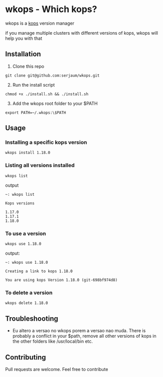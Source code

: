 # wkops - Which kops?

wkops is a [kops](https://github.com/kubernetes/kops) version manager

if you manage multiple clusters with different versions of kops, wkops will help you with that

## Installation

1. Clone this repo

```
git clone git@github.com:serjaum/wkops.git
```

2. Run the install script

```
chmod +x ./install.sh && ./install.sh
```

3. Add the wkops root folder to your $PATH

```
export PATH=~/.wkops:\$PATH
```

## Usage

### Installing a specific kops version


```
wkops install 1.18.0
```

### Listing all versions installed

```
wkops list
```

output

```
~: wkops list

Kops versions

1.17.0
1.17.1
1.18.0
```

### To use a version

```
wkops use 1.18.0
```

output:

```
~: wkops use 1.18.0

Creating a link to kops 1.18.0

You are using kops Version 1.18.0 (git-698bf974d8)
```

### To delete a version

```
wkops delete 1.18.0
```

## Troubleshooting

  * Eu altero a versao no wkops porem a versao nao muda.
    There is probably a conflict in your $path, remove all other versions of kops in the other folders like /usr/local/bin etc.    

## Contributing
Pull requests are welcome. Feel free to contribute
